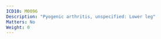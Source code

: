 ```yaml
---
ICD10: M0096
Description: "Pyogenic arthritis, unspecified: Lower leg"
Matters: No
Weight: 0
---
```

